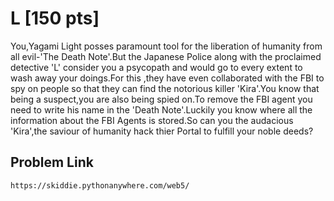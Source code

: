 # L [150 pts]

You,Yagami Light posses paramount tool for the liberation of humanity from all evil-'The Death Note'.But the Japanese Police along with the proclaimed detective 'L' consider you a psycopath and would go to every extent to wash away your doings.For this ,they have even collaborated with the FBI to spy on people so that they can find the notorious killer 'Kira'.You know that being a suspect,you are also being spied on.To remove the FBI agent you need to write his name in the 'Death Note'.Luckily you know where all the information about the FBI Agents is stored.So can you the audacious 'Kira',the saviour of humanity hack thier Portal to fulfill your noble deeds?

## Problem Link
`https://skiddie.pythonanywhere.com/web5/`